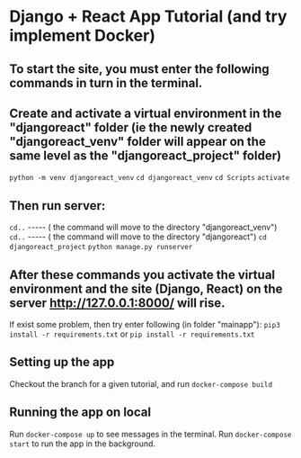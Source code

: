 # Django + React App Tutorial (and try implement Docker)

## To start the site, you must enter the following commands in turn in the terminal.
## Create and activate a virtual environment in the "djangoreact" folder (ie the newly created "djangoreact_venv" folder will appear on the same level as the "djangoreact_project" folder)
`python -m venv djangoreact_venv`
`cd djangoreact_venv`
`cd Scripts`
`activate`

## Then run server:
`cd..` ----- ( the command will move to the directory "djangoreact_venv")
`cd..` ----- ( the command will move to the directory "djangoreact")
`cd djangoreact_project`
`python manage.py runserver`

## After these commands you activate the virtual environment and the site (Django, React) on the server http://127.0.0.1:8000/ will rise.

If exist some problem, then try enter following (in folder "mainapp"):
`pip3 install -r requirements.txt`
or
`pip install -r requirements.txt`


## Setting up the app
Checkout the branch for a given tutorial, and run 
`docker-compose build`

## Running the app on local
Run `docker-compose up` to see messages in the terminal. 
Run `docker-compose start` to run the app in the background.
